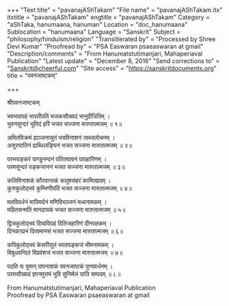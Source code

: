 +++
"Text title" = "pavanajAShTakam"
"File name" = "pavanajAShTakam.itx"
itxtitle = "pavanajAShTakam"
engtitle = "pavanajAShTakam"
Category = "aShTaka, hanumaana, hanuman"
Location = "doc_hanumaana"
Sublocation = "hanumaana"
Language = "Sanskrit"
Subject = "philosophy/hinduism/religion"
"Transliterated by" = "Processed by Shree Devi Kumar"
"Proofread by" = "PSA Easwaran psaeaswaran at gmail"
"Description/comments" = "From Hanumatstutimanjari, Mahaperiaval Publication"
"Latest update" = "December 8, 2016"
"Send corrections to" = "Sanskrit@cheerful.com"
"Site access" = "https://sanskritdocuments.org"
title = "पवनजाष्टकम्"

+++
  
 श्रीपवनजाष्टकम्   
  
भवभयापहं भारतीपतिं भजकसौख्यदं भानुदीधितिम् ।  
भुवनसुन्दरं भूतिदं हरिं भजत सज्जना मारुतात्मजम् ॥ १॥  
  
अमितविक्रमं ह्यञ्जनासुतं भयविनाशनं त्वब्जलोचनम् ।  
असुरघातिनं ह्यब्धिलङ्घिनं भजत सज्जना मारुतात्मजम् ॥ २॥  
  
परभयङ्करं पाण्डुनन्दनं पतितपावनं पापहारिणम् ।  
परमसुन्दरं पङ्कजाननं भजत सज्जना मारुतात्मजम् ॥ ३॥  
  
कलिविनाशकं कौरवान्तकं कलुषसंहरं कामितप्रदम् ।  
कुरुकुलोद्भवं कुम्भिणीपतिं भजत सज्जना मारुतात्मजम् ॥ ४॥  
  
मतविवर्धनं मायिमर्दनं मणिविभञ्जनं मध्वनामकम् ।  
महितसन्मतिं मानदायकं भजत सज्जना मारुतात्मजम् ॥ ५॥  
  
द्विजकुलोद्भवं दिव्यविग्रहं दितिजहारिणं दीनरक्षकम् ।  
दिनकरप्रभं दिव्यमानसं भजत सज्जना मारुतात्मजम् ॥ ६॥  
  
कपिकुलोद्भवं केसरीसुतं भरतपङ्कजं भीमनामकम् ।  
विबुधवन्दितं विप्रवंशजं भजत सज्जना मारुतात्मजम् ॥ ७॥  
  
पठति यः पुमान् पापनाशकं पवनजाष्टकं पुण्यवर्धनम् ।  
परमसौख्यदं ज्ञानमुत्तमं भुवि सुनिर्मलं याति सम्पदम् ॥ ८॥  
  
  
From Hanumatstutimanjari, Mahaperiaval Publication  
Proofread by PSA Easwaran psaeaswaran at gmail  
  
